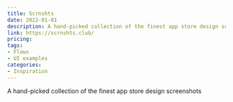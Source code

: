 ```yaml
---
title: Scrnshts
date: 2022-01-01
description: A hand-picked collection of the finest app store design screenshots
link: https://scrnshts.club/
pricing:
tags: 
- Flows
- UI examples
categories:
- Inspiration
---
```


A hand-picked collection of the finest app store design screenshots
